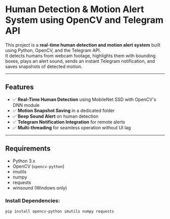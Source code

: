 # Human Detection & Motion Alert System using OpenCV and Telegram API

This project is a **real-time human detection and motion alert system** built using Python, OpenCV, and the Telegram API.  
It detects humans from webcam footage, highlights them with bounding boxes, plays an alert sound, sends an instant Telegram notification, and saves snapshots of detected motion.

---

## Features

- ✅ **Real-Time Human Detection** using MobileNet SSD with OpenCV's DNN module  
- ✅ **Motion Snapshot Saving** in a dedicated folder  
- ✅ **Beep Sound Alert** on human detection  
- ✅ **Telegram Notification Integration** for remote alerts  
- ✅ **Multi-threading** for seamless operation without UI lag  

---

## Requirements

- Python 3.x
- OpenCV (`opencv-python`)
- imutils
- numpy
- requests
- winsound (Windows only)

### Install Dependencies:
```bash
pip install opencv-python imutils numpy requests

